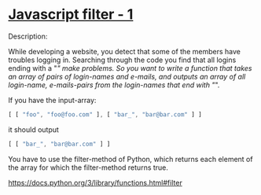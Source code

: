 # [Javascript filter - 1](https://www.codewars.com/kata/525d9b1a037b7a9da7000905)

Description:

While developing a website, you detect that some of the members have troubles logging in. Searching through the code you find that all logins ending with a "_" make problems. So you want to write a function that takes an array of pairs of login-names and e-mails, and outputs an array of all login-name, e-mails-pairs from the login-names that end with "_".

If you have the input-array:

```javascript
[ [ "foo", "foo@foo.com" ], [ "bar_", "bar@bar.com" ] ]
```

it should output

```javascript
[ [ "bar_", "bar@bar.com" ] ]
```

You have to use the filter-method of Python, which returns each element of the array for which the filter-method returns true.

https://docs.python.org/3/library/functions.html#filter
